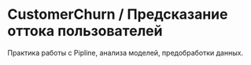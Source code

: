 # CustomerChurn / Предсказание оттока пользователей

Практика работы с Pipline, анализа моделей, предобработки данных.

